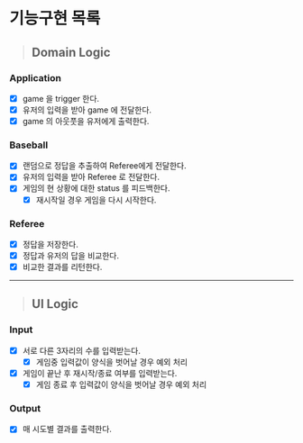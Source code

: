# 기능구현 목록

> ## Domain Logic
### Application
- [x] game 을 trigger 한다.
- [x] 유저의 입력을 받아 game 에 전달한다.
- [x] game 의 아웃풋을 유저에게 출력한다.

### Baseball
- [x] 랜덤으로 정답을 추출하여 Referee에게 전달한다.
- [x] 유저의 입력을 받아 Referee 로 전달한다.
- [x] 게임의 현 상황에 대한 status 를 피드백한다.
  - [x] 재시작일 경우 게임을 다시 시작한다.

### Referee
- [x] 정답을 저장한다.
- [x] 정답과 유저의 답을 비교한다.
- [x] 비교한 결과를 리턴한다.

---------------------------------

> ## UI Logic
### Input
- [x] 서로 다른 3자리의 수를 입력받는다.
  - [x] 게임중 입력값이 양식을 벗어날 경우 예외 처리
- [x] 게임이 끝난 후 재시작/종료 여부를 입력받는다.
  - [x] 게임 종료 후 입력값이 양식을 벗어날 경우 예외 처리

### Output
- [x] 매 시도별 결과를 출력한다.